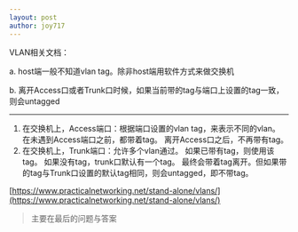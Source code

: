 ```yaml
---
layout: post
author: joy717
---
```


VLAN相关文档：

a. host端一般不知道vlan tag。除非host端用软件方式来做交换机

b. 离开Access口或者Trunk口时候，如果当前带的tag与端口上设置的tag一致，则会untagged



-----


1. 在交换机上，Access端口：根据端口设置的vlan tag，来表示不同的vlan。
   在未遇到Access端口之前，都带着tag。
   离开Access口之后，不再带有tag。
2. 在交换机上，Trunk端口：允许多个vlan通过。
   如果已带有tag，则使用该tag。
   如果没有tag，trunk口默认有一个tag。
   最终会带着tag离开。但如果带的tag与Trunk口设置的默认tag相同，则会untagged，即不带tag。

[https://www.practicalnetworking.net/stand-alone/vlans/](https://www.practicalnetworking.net/stand-alone/vlans/) 
> 主要在最后的问题与答案
